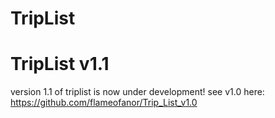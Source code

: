 # TripList

# TripList v1.1
version 1.1 of triplist is now under development!
see v1.0 here: https://github.com/flameofanor/Trip_List_v1.0
